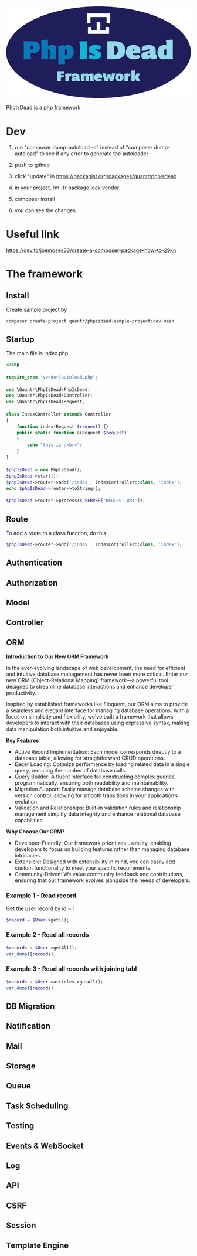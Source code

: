 ![](img/phpisdead.png)

PhpIsDead is a php framework

# Dev

1. run "composer dump-autoload -o" instead of "composer dump-autoload" to see if any error to generate the autoloader

2. push to github

3. click "update" in https://packagist.org/packages/quantr/phpisdead

4. in your project, rm -fr package.lock vendor

5. composer install

6. you can see the changes


# Useful link

https://dev.to/joemoses33/create-a-composer-package-how-to-29kn

# The framework

## Install

Create sample project by 

```
composer create-project quantr/phpisdead-sample-project:dev-main
```

## Startup

The main file is index.php

```php
<?php

require_once 'vendor/autoload.php';

use \Quantr\PhpIsDead\PhpIsDead;
use \Quantr\PhpIsDead\Controller;
use \Quantr\PhpIsDead\Request;

class IndexController extends Controller
{
	function index(Request $request) {}
	public static function a(Request $request)
	{
		echo "this is a<br>";
	}
}

$phpIsDead = new PhpIsDead();
$phpIsDead->start();
$phpIsDead->router->add('/index', IndexController::class, 'index');
echo $phpIsDead->router->toString();

$phpIsDead->router->process($_SERVER['REQUEST_URI']);
```

## Route

To add a route to a class function, do this

```php
$phpIsDead->router->add('/index', IndexController::class, 'index');
```


## Authentication

## Authorization

## Model

## Controller

## ORM

**Introduction to Our New ORM Framework**

In the ever-evolving landscape of web development, the need for efficient and intuitive database management has never been more critical. Enter our new ORM (Object-Relational Mapping) framework—a powerful tool designed to streamline database interactions and enhance developer productivity.

Inspired by established frameworks like Eloquent, our ORM aims to provide a seamless and elegant interface for managing database operations. With a focus on simplicity and flexibility, we've built a framework that allows developers to interact with their databases using expressive syntax, making data manipulation both intuitive and enjoyable.

**Key Features**
- Active Record Implementation: Each model corresponds directly to a database table, allowing for straightforward CRUD operations.
- Eager Loading: Optimize performance by loading related data in a single query, reducing the number of database calls.
- Query Builder: A fluent interface for constructing complex queries programmatically, ensuring both readability and maintainability.
- Migration Support: Easily manage database schema changes with version control, allowing for smooth transitions in your application’s evolution.
- Validation and Relationships: Built-in validation rules and relationship management simplify data integrity and enhance relational database capabilities.

**Why Choose Our ORM?**

- Developer-Friendly: Our framework prioritizes usability, enabling developers to focus on building features rather than managing database intricacies.
- Extensible: Designed with extensibility in mind, you can easily add custom functionality to meet your specific requirements.
- Community-Driven: We value community feedback and contributions, ensuring that our framework evolves alongside the needs of developers.

### Example 1 - Read record

Get the user record by id = 1

```php
$record = $User->get(1);
```

### Example 2 - Read all records

```php
$records = $User->getAll();
var_dump($records);
```

### Example 3 - Read all records with joining tabl

```php
$records = $User->articles->getAll();
var_dump($records);
```

## DB Migration

## Notification

## Mail

## Storage

## Queue

## Task Scheduling

## Testing

## Events & WebSocket

## Log

## API

## CSRF

## Session

## Template Engine
